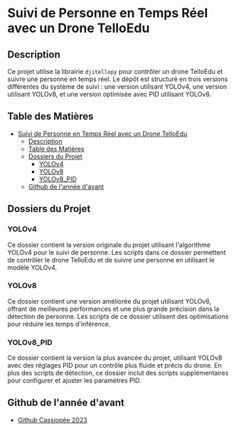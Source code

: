 # Suivi de Personne en Temps Réel avec un Drone TelloEdu

## Description

Ce projet utilise la librairie `djitellopy` pour contrôler un drone TelloEdu et suivre une personne en temps réel. Le dépôt est structuré en trois versions différentes du système de suivi : une version utilisant YOLOv4, une version utilisant YOLOv8, et une version optimisée avec PID utilisant YOLOv8.

## Table des Matières

- [Suivi de Personne en Temps Réel avec un Drone TelloEdu](#suivi-de-personne-en-temps-réel-avec-un-drone-telloedu)
  - [Description](#description)
  - [Table des Matières](#table-des-matières)
  - [Dossiers du Projet](#dossiers-du-projet)
    - [YOLOv4](#yolov4)
    - [YOLOv8](#yolov8)
    - [YOLOv8\_PID](#yolov8_pid)
  - [Github de l'année d'avant](#github-de-lannée-davant)

## Dossiers du Projet

### YOLOv4

Ce dossier contient la version originale du projet utilisant l'algorithme YOLOv4 pour le suivi de personne. Les scripts dans ce dossier permettent de contrôler le drone TelloEdu et de suivre une personne en utilisant le modèle YOLOv4.

### YOLOv8

Ce dossier contient une version améliorée du projet utilisant YOLOv8, offrant de meilleures performances et une plus grande précision dans la détection de personne. Les scripts de ce dossier utilisent des optimisations pour réduire les temps d'inférence.

### YOLOv8_PID

Ce dossier contient la version la plus avancée du projet, utilisant YOLOv8 avec des réglages PID pour un contrôle plus fluide et précis du drone. En plus des scripts de détection, ce dossier inclut des scripts supplémentaires pour configurer et ajuster les paramètres PID.

## Github de l'année d'avant

- [Github Cassiopée 2023](https://github.com/Witaek/Autonomous-Drone-Driving-ADD-?tab=readme-ov-file)